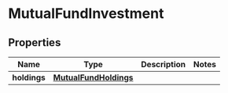 

# MutualFundInvestment


## Properties

| Name | Type | Description | Notes |
|------------ | ------------- | ------------- | -------------|
|**holdings** | [**MutualFundHoldings**](MutualFundHoldings.md) |  |  |



